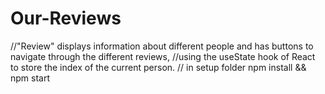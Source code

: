 # Our-Reviews
//"Review" displays information about different people and has buttons to navigate through the different reviews,
//using the useState hook of React to store the index of the current person.
// in setup folder npm install && npm start
